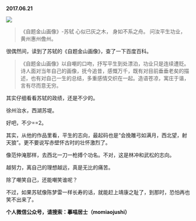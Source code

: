 
          
            
**2017.06.21**



![](//upload-images.jianshu.io/upload_images/51001-cbef3f992d030d56.png)



>《自题金山画像》-苏轼
心似已灰之木，
身如不系之舟。
问汝平生功业，
黄州惠州儋州。



很偶然间，读到了苏轼的《自题金山画像》，查了一下百度百科。
>《自题金山画像》以自嘲的口吻，抒写平生到处漂泊，功业只是连续遭贬。诗人面对当年自己的画像，抚今追昔，感慨万千，既有对目前垂垂老矣的描述，也有对自己一生的总结，多重感情交织在一起。造语苍凉，寓庄于谐，言有尽而意无穷。



其实仔细看看苏轼的政绩，还是不少的。

徐州治水，西湖苏堤。

好吧，不少==2。

其实，从他的作品里看，平生的志向，最起码也是“会挽雕弓如满月，西北望，射天狼”。更不要说写赤壁怀古时的壮怀激烈了。

像范仲淹那样，去西北一刀一枪搏个功名。不对，这是林冲和武松的志向。

越努力，离自己的理想越远，真是无比的痛苦。

除了嘲笑自己，还能嘲笑谁呢？

不过，如果苏轼像陈梦雷一样长寿的话，就能赶上靖康之耻了，到那时，恐怕再也笑不出来了。


**个人微信公众号，请搜索：摹喵居士（momiaojushi）**

          
        